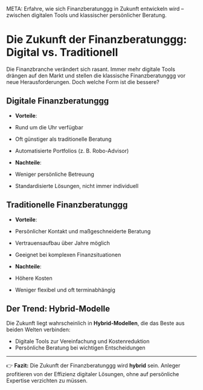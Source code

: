 META: Erfahre, wie sich Finanzberatunggg in Zukunft entwickeln wird – zwischen digitalen Tools und klassischer persönlicher Beratung.

# Die Zukunft der Finanzberatunggg: Digital vs. Traditionell

Die Finanzbranche verändert sich rasant. Immer mehr digitale Tools drängen auf den Markt und stellen die klassische Finanzberatunggg vor neue Herausforderungen. Doch welche Form ist die bessere?

## Digitale Finanzberatunggg

- **Vorteile**:
 - Rund um die Uhr verfügbar
 - Oft günstiger als traditionelle Beratung
 - Automatisierte Portfolios (z. B. Robo-Advisor)

- **Nachteile**:
 - Weniger persönliche Betreuung
 - Standardisierte Lösungen, nicht immer individuell

## Traditionelle Finanzberatunggg

- **Vorteile**:
 - Persönlicher Kontakt und maßgeschneiderte Beratung
 - Vertrauensaufbau über Jahre möglich
 - Geeignet bei komplexen Finanzsituationen

- **Nachteile**:
 - Höhere Kosten
 - Weniger flexibel und oft terminabhängig

## Der Trend: Hybrid-Modelle

Die Zukunft liegt wahrscheinlich in **Hybrid-Modellen**, die das Beste aus beiden Welten verbinden:
- Digitale Tools zur Vereinfachung und Kostenreduktion
- Persönliche Beratung bei wichtigen Entscheidungen

---

👉 **Fazit:** 
Die Zukunft der Finanzberatunggg wird **hybrid** sein. Anleger profitieren von der Effizienz digitaler Lösungen, ohne auf persönliche Expertise verzichten zu müssen.
